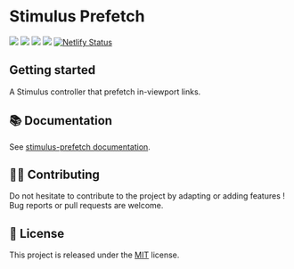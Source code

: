 # Stimulus Prefetch

[![](https://img.shields.io/npm/dt/stimulus-prefetch.svg)](https://www.npmjs.com/package/stimulus-prefetch)
[![](https://img.shields.io/npm/v/stimulus-prefetch.svg)](https://www.npmjs.com/package/stimulus-prefetch)
[![](https://github.com/stimulus-components/stimulus-prefetch/workflows/Lint/badge.svg)](https://github.com/stimulus-components/stimulus-prefetch)
[![](https://img.shields.io/github/license/stimulus-components/stimulus-prefetch.svg)](https://github.com/stimulus-components/stimulus-prefetch)
[![Netlify Status](https://api.netlify.com/api/v1/badges/d62d950e-aae7-464d-8333-1078a16ec481/deploy-status)](https://stimulus-prefetch.netlify.com)

## Getting started

A Stimulus controller that prefetch in-viewport links.

## 📚 Documentation

See [stimulus-prefetch documentation](https://stimulus-components.netlify.app/docs/components/stimulus-prefetch/).

## 👷‍♂️ Contributing

Do not hesitate to contribute to the project by adapting or adding features ! Bug reports or pull requests are welcome.

## 📝 License

This project is released under the [MIT](http://opensource.org/licenses/MIT) license.
